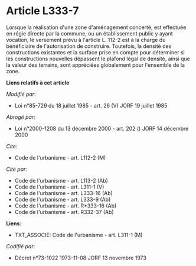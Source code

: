 # Article L333-7

Lorsque la réalisation d'une zone d'aménagement concerté, est effectuée en régie directe par la commune, ou un établissement
public y ayant vocation, le versement prévu à l'article L. 112-2 est à la charge du bénéficiaire de l'autorisation de
construire. Toutefois, la densité des constructions existantes et la surface prise en compte pour déterminer si les
constructions nouvelles dépassent le plafond légal de densité, ainsi que la valeur des terrains, sont appréciées globalement
pour l'ensemble de la zone.

**Liens relatifs à cet article**

_Modifié par_:

  - Loi n°85-729 du 18 juillet 1985 - art. 26 (V) JORF 19 juillet 1985

_Abrogé par_:

  - Loi n°2000-1208 du 13 décembre 2000 - art. 202 () JORF 14 décembre 2000

_Cite_:

  - Code de l'urbanisme - art. L112-2 (M)

_Cité par_:

  - Code de l'urbanisme - art. L113-2 (Ab)
  - Code de l'urbanisme - art. L311-1 (V)
  - Code de l'urbanisme - art. L333-16 (Ab)
  - Code de l'urbanisme - art. L333-9 (Ab)
  - Code de l'urbanisme - art. R*333-16 (Ab)
  - Code de l'urbanisme - art. R332-37 (Ab)

**Liens**:

  - TXT_ASSOCIE: Code de l'urbanisme - art. L311-1 (M)

_Codifié par_:

  - Décret n°73-1022 1973-11-08 JORF 13 novembre 1973
